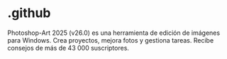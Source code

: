 # .github
Photoshop-Art 2025 (v26.0) es una herramienta de edición de imágenes para Windows. Crea proyectos, mejora fotos y gestiona tareas. Recibe consejos de más de 43 000 suscriptores.
